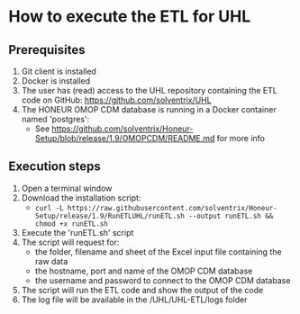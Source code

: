 # How to execute the ETL for UHL

## Prerequisites
1. Git client is installed
2. Docker is installed 
3. The user has (read) access to the UHL repository containing the ETL code on GitHub: https://github.com/solventrix/UHL
4. The HONEUR OMOP CDM database is running in a Docker container named 'postgres':
    * See https://github.com/solventrix/Honeur-Setup/blob/release/1.9/OMOPCDM/README.md for more info

## Execution steps
1. Open a terminal window 
2. Download the installation script:
    * `curl -L https://raw.githubusercontent.com/solventrix/Honeur-Setup/release/1.9/RunETLUHL/runETL.sh --output runETL.sh && chmod +x runETL.sh`
3. Execute the 'runETL.sh' script
4. The script will request for:
    * the folder, filename and sheet of the Excel input file containing the raw data   
    * the hostname, port and name of the OMOP CDM database
    * the username and password to connect to the OMOP CDM database
5. The script will run the ETL code and show the output of the code
6. The log file will be available in the /UHL/UHL-ETL/logs folder

